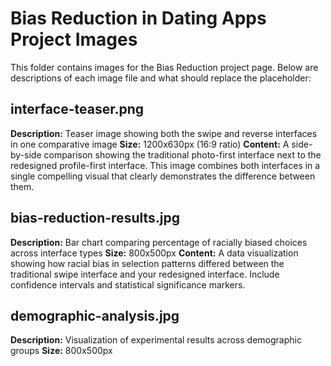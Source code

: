 # Bias Reduction in Dating Apps Project Images

This folder contains images for the Bias Reduction project page. Below are descriptions of each image file and what should replace the placeholder:

## interface-teaser.png
**Description:** Teaser image showing both the swipe and reverse interfaces in one comparative image
**Size:** 1200x630px (16:9 ratio)
**Content:** A side-by-side comparison showing the traditional photo-first interface next to the redesigned profile-first interface. This image combines both interfaces in a single compelling visual that clearly demonstrates the difference between them.

## bias-reduction-results.jpg
**Description:** Bar chart comparing percentage of racially biased choices across interface types
**Size:** 800x500px
**Content:** A data visualization showing how racial bias in selection patterns differed between the traditional swipe interface and your redesigned interface. Include confidence intervals and statistical significance markers.

## demographic-analysis.jpg
**Description:** Visualization of experimental results across demographic groups
**Size:** 800x500px 